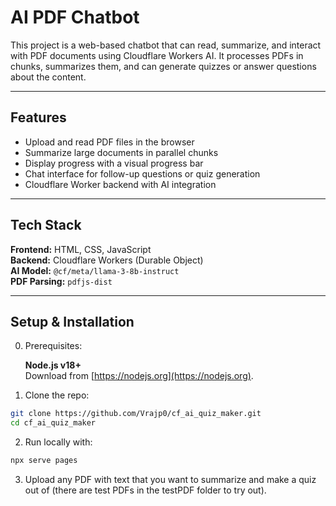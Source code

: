 # AI PDF Chatbot 

This project is a web-based chatbot that can read, summarize, and interact with PDF documents using Cloudflare Workers AI. It processes PDFs in chunks, summarizes them, and can generate quizzes or answer questions about the content.

---

## Features

- Upload and read PDF files in the browser
- Summarize large documents in parallel chunks
- Display progress with a visual progress bar
- Chat interface for follow-up questions or quiz generation
- Cloudflare Worker backend with AI integration

---

## Tech Stack

**Frontend:** HTML, CSS, JavaScript  
**Backend:** Cloudflare Workers (Durable Object)  
**AI Model:** `@cf/meta/llama-3-8b-instruct`  
**PDF Parsing:** `pdfjs-dist`

---

## Setup & Installation

0. Prerequisites:
   
     **Node.js v18+**  
   Download from [https://nodejs.org](https://nodejs.org).

  
1.  Clone the repo:
   ```bash
   git clone https://github.com/Vrajp0/cf_ai_quiz_maker.git
   cd cf_ai_quiz_maker
   ```

2.  Run locally with:
   ```bash
   npx serve pages
   ```

3. Upload any PDF with text that you want to summarize and make a quiz out of (there are test PDFs in the testPDF folder to try out).
   

   
